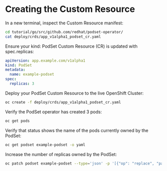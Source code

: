 # Creating the Custom Resource

In a new terminal, inspect the Custom Resource manifest:

```sh
cd tutorial/go/src/github.com/redhat/podset-operator/
cat deploy/crds/app_v1alpha1_podset_cr.yaml
```

Ensure your kind: PodSet Custom Resource (CR) is updated with spec.replicas:

```yaml
apiVersion: app.example.com/v1alpha1
kind: PodSet
metadata:
  name: example-podset
spec:
  replicas: 3
```

Deploy your PodSet Custom Resource to the live OpenShift Cluster:

```sh
oc create -f deploy/crds/app_v1alpha1_podset_cr.yaml
```

Verify the PodSet operator has created 3 pods:

```sh
oc get pods
```

Verify that status shows the name of the pods currently owned by the PodSet:

```sh
oc get podset example-podset -o yaml
```

Increase the number of replicas owned by the PodSet:

```sh
oc patch podset example-podset --type='json' -p '[{"op": "replace", "path": "/spec/replicas", "value":5}]'
```
